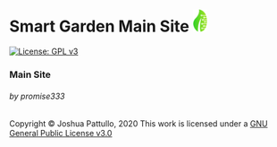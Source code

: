 # Smart Garden Main Site <img src="./res/logo_small.png" alt="drawing" width="25"/>
[![License: GPL v3](https://img.shields.io/badge/License-GPLv3-blue.svg)](https://www.gnu.org/licenses/gpl-3.0)
### Main Site
###### by promise333

Copyright © Joshua Pattullo, 2020
This work is licensed under a <a rel="license" href="http://creativecommons.org/licenses/by-sa/4.0/">GNU General Public License v3.0</a>
